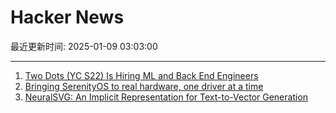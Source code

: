 # Hacker News

最近更新时间: 2025-01-09 03:03:00

--- 
1. [Two Dots (YC S22) Is Hiring ML and Back End Engineers](https://www.ycombinator.com/companies/two-dots/jobs/97PTcHT-machine-learning-engineer) 
2. [Bringing SerenityOS to real hardware, one driver at a time](https://sdomi.pl/weblog/23-serenityos-realhw/) 
3. [NeuralSVG: An Implicit Representation for Text-to-Vector Generation](https://sagipolaczek.github.io/NeuralSVG/) 
